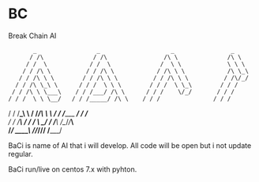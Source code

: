 # BC
Break Chain AI

           _                 _                    _                _     
          / /\              / /\                /\ \              /\ \   
         / /  \            / /  \              /  \ \             \ \ \  
        / / /\ \          / / /\ \            / /\ \ \            /\ \_\ 
       / / /\ \ \        / / /\ \ \          / / /\ \ \          / /\/_/ 
      / / /\ \_\ \      / / /  \ \ \        / / /  \ \_\        / / /    
     / / /\ \ \___\    / / /___/ /\ \      / / /    \/_/       / / /     
    / / /  \ \ \__/   / / /_____/ /\ \    / / /               / / /      
   / / /____\_\ \    / /_________/\ \ \  / / /________    ___/ / /__     
  / / /__________\  / / /_       __\ \_\/ / /_________\  /\__\/_/___\    
  \/_____________/  \_\___\     /____/_/\/____________/  \/_________/    
  
  
  
BaCi is name of AI that i will develop.
All code will be open but i not update regular.

BaCi run/live on centos 7.x with pyhton.
